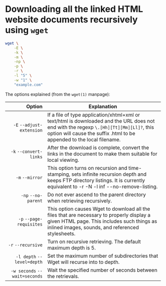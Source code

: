 # Downloading all the linked HTML website documents recursively using `wget`

```sh
wget \
    -E \
    -k \
    -m \
    -np \
    -p \
    -r \
    -l "5" \
    -w "1" \
    "example.com"
```

The options explained (from the `wget(1)` manpage):

| Option                        | Explanation                                                                                                                                                                                                      |
| ----------------------------: | ---------------------------------------------------------------------------------------------------------------------------------------------------------------------------------------------------------------- |
| `-E` `--adjust-extension`     | If a file of type application/xhtml+xml or text/html is downloaded and the URL does not end with the regexp `\.[Hh][Tt][Mm][Ll]?`, this option will cause the suffix .html to be appended to the local filename. |
| `-k` `--convert-links`        | After the download is complete, convert the links in the document to make them suitable for local viewing.                                                                                                       |
| `-m` `--mirror`               | This option turns on recursion and time-stamping, sets infinite recursion depth and keeps FTP directory listings. It is currently equivalent to -r -N -l inf --no-remove-listing.                                |
| `-np` `--no-parent`           | Do not ever ascend to the parent directory when retrieving recursively.                                                                                                                                          |
| `-p` `--page-requisites`      | This option causes Wget to download all the files that are necessary to properly display a given HTML page. This includes such things as inlined images, sounds, and referenced stylesheets.                     |
| `-r` `--recursive`            | Turn on recursive retrieving. The default maximum depth is 5.                                                                                                                                                    |
| `-l depth` `--level=depth`    | Set the maximum number of subdirectories that Wget will recurse into to depth.                                                                                                                                   |
| `-w seconds` `--wait=seconds` | Wait the specified number of seconds between the retrievals.                                                                                                                                                     |
